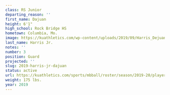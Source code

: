 ```yaml
---
class: RS Junior
departing_reason: ''
first_name: Dajuan
height: 6'1"
high_school: Rock Bridge HS
hometown: Columbia, Mo.
image: https://kuathletics.com/wp-content/uploads/2019/09/Harris_Dejuan_08292019-1024x853.jpg
last_name: Harris Jr.
notes: ''
number: 3
position: Guard
projected: ''
slug: 2019-harris-jr-dajuan
status: active
url: https://kuathletics.com/sports/mbball/roster/season/2019-20/player/157526/
weight: 175 lbs.
year: 2019
---
```

